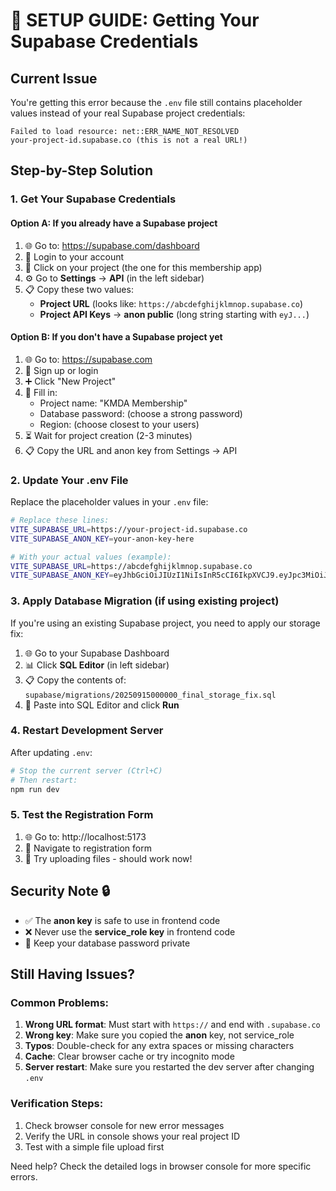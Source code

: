 # 🔧 SETUP GUIDE: Getting Your Supabase Credentials

## Current Issue
You're getting this error because the `.env` file still contains placeholder values instead of your real Supabase project credentials:

```
Failed to load resource: net::ERR_NAME_NOT_RESOLVED
your-project-id.supabase.co (this is not a real URL!)
```

## Step-by-Step Solution

### 1. Get Your Supabase Credentials

#### Option A: If you already have a Supabase project
1. 🌐 Go to: https://supabase.com/dashboard
2. 🔑 Login to your account
3. 📁 Click on your project (the one for this membership app)
4. ⚙️ Go to **Settings** → **API** (in the left sidebar)
5. 📋 Copy these two values:
   - **Project URL** (looks like: `https://abcdefghijklmnop.supabase.co`)
   - **Project API Keys** → **anon public** (long string starting with `eyJ...`)

#### Option B: If you don't have a Supabase project yet
1. 🌐 Go to: https://supabase.com
2. 🔑 Sign up or login
3. ➕ Click "New Project"
4. 📝 Fill in:
   - Project name: "KMDA Membership"
   - Database password: (choose a strong password)
   - Region: (choose closest to your users)
5. ⏳ Wait for project creation (2-3 minutes)
6. 📋 Copy the URL and anon key from Settings → API

### 2. Update Your .env File

Replace the placeholder values in your `.env` file:

```bash
# Replace these lines:
VITE_SUPABASE_URL=https://your-project-id.supabase.co
VITE_SUPABASE_ANON_KEY=your-anon-key-here

# With your actual values (example):
VITE_SUPABASE_URL=https://abcdefghijklmnop.supabase.co
VITE_SUPABASE_ANON_KEY=eyJhbGciOiJIUzI1NiIsInR5cCI6IkpXVCJ9.eyJpc3MiOiJzdXBhYmFzZSIsInJlZiI6ImFiY2RlZmdoaWprbG1ub3AiLCJyb2xlIjoiYW5vbiIsImlhdCI6MTY4OTMwNDI3MSwiZXhwIjoyMDA0ODgwMjcxfQ.example-signature-here
```

### 3. Apply Database Migration (if using existing project)

If you're using an existing Supabase project, you need to apply our storage fix:

1. 🌐 Go to your Supabase Dashboard
2. 📊 Click **SQL Editor** (in left sidebar)
3. 📋 Copy the contents of: `supabase/migrations/20250915000000_final_storage_fix.sql`
4. 📝 Paste into SQL Editor and click **Run**

### 4. Restart Development Server

After updating `.env`:
```bash
# Stop the current server (Ctrl+C)
# Then restart:
npm run dev
```

### 5. Test the Registration Form

1. 🌐 Go to: http://localhost:5173
2. 📝 Navigate to registration form
3. 📁 Try uploading files - should work now!

## Security Note 🔒

- ✅ The **anon key** is safe to use in frontend code
- ❌ Never use the **service_role key** in frontend code
- 🔐 Keep your database password private

## Still Having Issues?

### Common Problems:
1. **Wrong URL format**: Must start with `https://` and end with `.supabase.co`
2. **Wrong key**: Make sure you copied the **anon** key, not service_role
3. **Typos**: Double-check for any extra spaces or missing characters
4. **Cache**: Clear browser cache or try incognito mode
5. **Server restart**: Make sure you restarted the dev server after changing `.env`

### Verification Steps:
1. Check browser console for new error messages
2. Verify the URL in console shows your real project ID
3. Test with a simple file upload first

Need help? Check the detailed logs in browser console for more specific errors.